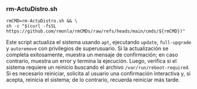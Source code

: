 <!--  
# Ricardo Monla (https://github.com/rmonla/rmCMDs)
# rm-ActuDistro.sh | v250311-2111
-->
### rm-ActuDistro.sh
```shell
rmCMD=rm-ActuDistro.sh && \
sh -c "$(curl -fsSL https://github.com/rmonla/rmCMDs/raw/refs/heads/main/cmds/${rmCMD})"
```
Este script actualiza el sistema usando `apt`, ejecutando `update`, `full-upgrade` y `autoremove` con privilegios de superusuario. Si la actualización se completa exitosamente, muestra un mensaje de confirmación; en caso contrario, muestra un error y termina la ejecución. Luego, verifica si el sistema requiere un reinicio buscando el archivo `/var/run/reboot-required`. Si es necesario reiniciar, solicita al usuario una confirmación interactiva y, si acepta, reinicia el sistema; de lo contrario, recuerda reiniciar más tarde.
